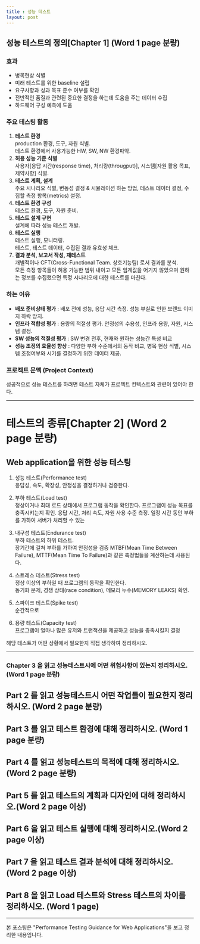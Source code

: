 ```yaml
---
title : 성능 테스트
layout: post
---
```


## 성능 테스트의 정의[Chapter 1] (Word 1 page 분량)

### 효과  
- 병목현상 식별
- 미래 테스트를 위한 baseline 설립
- 요구사항과 성과 목표 준수 여부를 확인
- 전반적인 품질과 관련된 중요한 결정을 하는데 도움을 주는 데이터 수집
- 하드웨어 구성 예측에 도움

### 주요 테스팅 활동 
1. **테스트 환경**  
  production 환경, 도구, 자원 식별.  
  테스트 환경에서 사용가능한 HW, SW, NW 환경파악.
2. **허용 성능 기준 식별**  
  사용자[응답 시간(response time), 처리량(througput)],  시스템[자원 활용 목표, 제약사항] 식별.  
3. **테스트 계획, 설계**  
  주요 시나리오 식별, 변동성 결정 & 시뮬레이션 하는 방법, 테스트 데이터 결정, 수집할 측정 항목(metrics) 설정.
4. **테스트 환경 구성**  
  테스트 환경, 도구, 자원 준비.
5. **테스트 설계 구현**  
  설계에 따라 성능 테스트 개발.
6. **테스트 실행**  
  테스트 실행, 모니터링.  
  테스트, 테스트 데이터, 수집된 결과 유효성 체크.  
7. **결과 분석, 보고서 작성, 재테스트**  
  개별적이나 CFT(Cross-Functional Team. 상호기능팀) 로서 결과를 분석.  
  모든 측정 항목들이 허용 가능한 범위 내이고 모든 임계값을 어기지 않았으며 원하는 정보를 수집했으면 특정 시나리오에 대한 테스트를 마친다.
  
### 하는 이유  
- **배포 준비상태 평가** : 배포 전에 성능, 응답 시간 측정. 성능 부실로 인한 브랜드 이미지 하락 방지.
- **인프라 적합성 평가** : 용량의 적절성 평가. 안정성의 수용성, 인프라 용량, 자원, 시스템 결정.
- **SW 성능의 적절성 평가** : SW 변경 전후, 현재와 원하는 성능간 특성 비교
- **성능 조정의 효율성 향상** : 다양한 부하 수준에서의 동작 비교, 병목 현상 식별, 시스템 조정여부와 시기를 결정하기 위한 데이터 제공.  

### 프로젝트 문맥 (Project Context)  
성공적으로 성능 테스트를 하려면 테스트 자체가 프로젝트 컨텍스트와 관련이 있어야 한다.  


---
# 테스트의 종류[Chapter 2] (Word 2 page 분량)

## Web application을 위한 성능 테스팅
1. 성능 테스트(Performance test)  
  응답성, 속도, 확장성, 안정성을 결정하거나 검증한다.

1. 부하 테스트(Load test)  
  정상이거나 최대 로드 상태에서 프로그램 동작을 확인한다. 
  프로그램이 성능 목표를 충족시키는지 확인.
  응답 시간, 처리 속도, 자원 사용 수준 측정.
  일정 시간 동안 부하를 가하여 서버가 처리할 수 있는 

1. 내구성 테스트(Endurance test)  
  부하 테스트의 하위 테스트.  
  장기간에 걸쳐 부하를 가하여 안정성을 검증
  MTBF(Mean Time Between Failure), MTTF(Mean Time To Failure)과 같은 측정법들을 계산하는데 사용된다.

1. 스트레스 테스트(Stress test)  
  정상 이상의 부하일 때 프로그램의 동작을 확인한다.  
  동기화 문제, 경쟁 상태(race condition), 메모리 누수(MEMORY LEAKS) 확인.  

1. 스파이크 테스트(Spike test)  
  순간적으로 

1. 용량 테스트(Capacity test)  
  프로그램이 얼마나 많은 유저와 트랜잭션을 제공하고 성능을 충족시킬지 결정  

 해당 테스트가 어떤 상황에서 필요한지 직접 생각하여 정리하시오. 



---
### Chapter 3 을 읽고 성능테스트시에 어떤 위험사항이 있는지 정리하시오. (Word 1 page 분량)

## Part 2 를 읽고 성능테스트시 어떤 작업들이 필요한지 정리하시오. (Word 2 page 분량)

## Part 3 를 읽고 테스트 환경에 대해 정리하시오. (Word 1 page 분량)

## Part 4 를 읽고 성능테스트의 목적에 대해 정리하시오. (Word 2 page 분량)

## Part 5 를 읽고 테스트의 계획과 디자인에 대해 정리하시오.(Word 2 page 이상)

## Part 6 을 읽고 테스트 실행에 대해 정리하시오.(Word 2 page 이상)

## Part 7 을 읽고 테스트 결과 분석에 대해 정리하시오.(Word 2 page 이상)

## Part 8 을 읽고 Load 테스트와 Stress 테스트의 차이를 정리하시오. (Word 1 page)

---
본 포스팅은 "Performance Testing Guidance for Web Applications"을 보고 정리한 내용입니다.